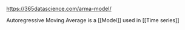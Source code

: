https://365datascience.com/arma-model/

Autoregressive Moving Average is a [[Model]] used in [[Time series]]
